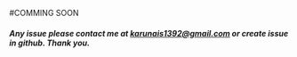 #COMMING SOON

##### Any issue please contact me at [karunais1392@gmail.com](mailto:karunais1392@gmail.com) or create issue in github. Thank you. 
